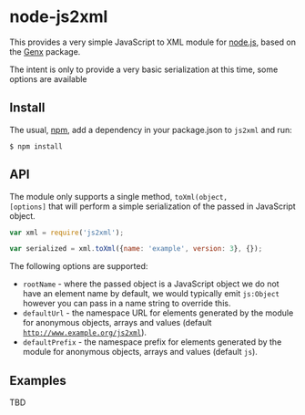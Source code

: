 node-js2xml
===========

This provides a very simple JavaScript to XML module for [node.js][node], based on the [Genx][genx] package.

[node]: http://nodejs.org/
[npm]: http://npmjs.org/
[genx]: http://www.tbray.org/ongoing/When/200x/2004/02/20/GenxStatus

The intent is only to provide a very basic serialization at this time, some options are available

Install
-------

The usual, [npm][npm], add a dependency in your package.json to 
<code>js2xml</code> and run:

    $ npm install

API
---

The module only supports a single method, <code>toXml(object, [options]</code> that
will perform a simple serialization of the passed in JavaScript object.

```javascript
var xml = require('js2xml');

var serialized = xml.toXml({name: 'example', version: 3}, {});
```

The following options are supported:

* <code>rootName</code> - where the passed object is a JavaScript object we do not
  have an element name by default, we would typically emit <code>js:Object</code>
  however you can pass in a name string to override this.
* <code>defaultUrl</code> - the namespace URL for elements generated by the module
  for anonymous objects, arrays and values (default <code>http://www.example.org/js2xml</code>).
* <code>defaultPrefix</code> - the namespace prefix for elements generated by the module
  for anonymous objects, arrays and values (default <code>js</code>).

Examples
--------

TBD
